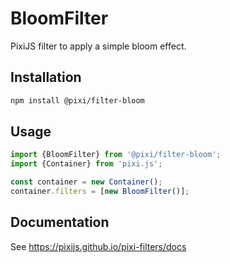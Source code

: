 # BloomFilter

PixiJS filter to apply a simple bloom effect.

## Installation

```bash
npm install @pixi/filter-bloom
```

## Usage

```js
import {BloomFilter} from '@pixi/filter-bloom';
import {Container} from 'pixi.js';

const container = new Container();
container.filters = [new BloomFilter()];
```

## Documentation

See https://pixijs.github.io/pixi-filters/docs
